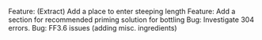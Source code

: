 Feature: (Extract) Add a place to enter steeping length
Feature: Add a section for recommended priming solution for bottling
Bug: Investigate 304 errors.
Bug: FF3.6 issues (adding misc. ingredients)
